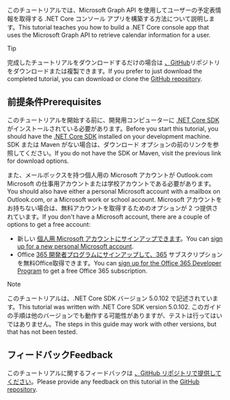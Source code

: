 <!-- markdownlint-disable MD002 MD041 -->

<span data-ttu-id="18c0f-101">このチュートリアルでは、Microsoft Graph API を使用してユーザーの予定表情報を取得する .NET Core コンソール アプリを構築する方法について説明します。</span><span class="sxs-lookup"><span data-stu-id="18c0f-101">This tutorial teaches you how to build a .NET Core console app that uses the Microsoft Graph API to retrieve calendar information for a user.</span></span>

> [!TIP]
> <span data-ttu-id="18c0f-102">完成したチュートリアルをダウンロードするだけの場合は [、GitHub](https://github.com/microsoftgraph/msgraph-training-dotnet-core)リポジトリをダウンロードまたは複製できます。</span><span class="sxs-lookup"><span data-stu-id="18c0f-102">If you prefer to just download the completed tutorial, you can download or clone the [GitHub repository](https://github.com/microsoftgraph/msgraph-training-dotnet-core).</span></span>

## <a name="prerequisites"></a><span data-ttu-id="18c0f-103">前提条件</span><span class="sxs-lookup"><span data-stu-id="18c0f-103">Prerequisites</span></span>

<span data-ttu-id="18c0f-104">このチュートリアルを開始する前に、開発用コンピューターに [.NET Core SDK](https://dotnet.microsoft.com/download) がインストールされている必要があります。</span><span class="sxs-lookup"><span data-stu-id="18c0f-104">Before you start this tutorial, you should have the [.NET Core SDK](https://dotnet.microsoft.com/download) installed on your development machine.</span></span> <span data-ttu-id="18c0f-105">SDK または Maven がない場合は、ダウンロード オプションの前のリンクを参照してください。</span><span class="sxs-lookup"><span data-stu-id="18c0f-105">If you do not have the SDK or Maven, visit the previous link for download options.</span></span>

<span data-ttu-id="18c0f-106">また、メールボックスを持つ個人用の Microsoft アカウントが Outlook.com Microsoft の仕事用アカウントまたは学校アカウントである必要があります。</span><span class="sxs-lookup"><span data-stu-id="18c0f-106">You should also have either a personal Microsoft account with a mailbox on Outlook.com, or a Microsoft work or school account.</span></span> <span data-ttu-id="18c0f-107">Microsoft アカウントをお持ちない場合は、無料アカウントを取得するためのオプションが 2 つ提供されています。</span><span class="sxs-lookup"><span data-stu-id="18c0f-107">If you don't have a Microsoft account, there are a couple of options to get a free account:</span></span>

- <span data-ttu-id="18c0f-108">新しい [個人用 Microsoft アカウントにサインアップできます](https://signup.live.com/signup?wa=wsignin1.0&rpsnv=12&ct=1454618383&rver=6.4.6456.0&wp=MBI_SSL_SHARED&wreply=https://mail.live.com/default.aspx&id=64855&cbcxt=mai&bk=1454618383&uiflavor=web&uaid=b213a65b4fdc484382b6622b3ecaa547&mkt=E-US&lc=1033&lic=1)。</span><span class="sxs-lookup"><span data-stu-id="18c0f-108">You can [sign up for a new personal Microsoft account](https://signup.live.com/signup?wa=wsignin1.0&rpsnv=12&ct=1454618383&rver=6.4.6456.0&wp=MBI_SSL_SHARED&wreply=https://mail.live.com/default.aspx&id=64855&cbcxt=mai&bk=1454618383&uiflavor=web&uaid=b213a65b4fdc484382b6622b3ecaa547&mkt=E-US&lc=1033&lic=1).</span></span>
- <span data-ttu-id="18c0f-109">Office [365 開発者プログラムにサインアップして、365](https://developer.microsoft.com/office/dev-program) サブスクリプションを無料Office取得できます。</span><span class="sxs-lookup"><span data-stu-id="18c0f-109">You can [sign up for the Office 365 Developer Program](https://developer.microsoft.com/office/dev-program) to get a free Office 365 subscription.</span></span>

> [!NOTE]
> <span data-ttu-id="18c0f-110">このチュートリアルは、.NET Core SDK バージョン 5.0.102 で記述されています。</span><span class="sxs-lookup"><span data-stu-id="18c0f-110">This tutorial was written with .NET Core SDK version 5.0.102.</span></span> <span data-ttu-id="18c0f-111">このガイドの手順は他のバージョンでも動作する可能性がありますが、テストは行ってはいではありません。</span><span class="sxs-lookup"><span data-stu-id="18c0f-111">The steps in this guide may work with other versions, but that has not been tested.</span></span>

## <a name="feedback"></a><span data-ttu-id="18c0f-112">フィードバック</span><span class="sxs-lookup"><span data-stu-id="18c0f-112">Feedback</span></span>

<span data-ttu-id="18c0f-113">このチュートリアルに関するフィードバックは [、GitHub リポジトリで提供してください](https://github.com/microsoftgraph/msgraph-training-dotnet-core)。</span><span class="sxs-lookup"><span data-stu-id="18c0f-113">Please provide any feedback on this tutorial in the [GitHub repository](https://github.com/microsoftgraph/msgraph-training-dotnet-core).</span></span>
